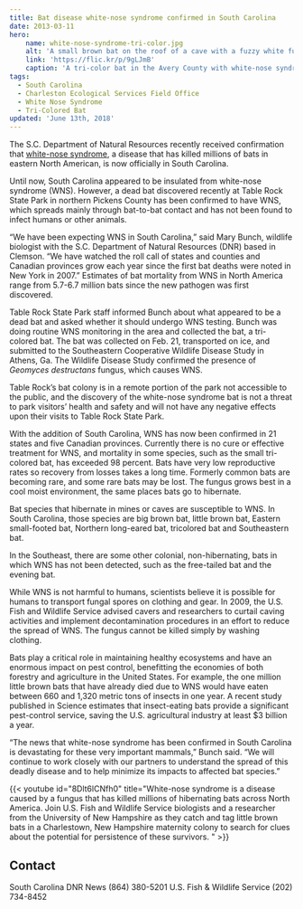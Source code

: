 ```yaml
---
title: Bat disease white-nose syndrome confirmed in South Carolina
date: 2013-03-11
hero:
    name: white-nose-syndrome-tri-color.jpg
    alt: 'A small brown bat on the roof of a cave with a fuzzy white fungus on its nose.'
    link: 'https://flic.kr/p/9gLJmB'
    caption: 'A tri-color bat in the Avery County with white-nose syndrome. Photo by Gabrielle Graeter, NCWRC.'
tags:
  - South Carolina
  - Charleston Ecological Services Field Office
  - White Nose Syndrome
  - Tri-Colored Bat
updated: 'June 13th, 2018'
---
```


The S.C. Department of Natural Resources recently received confirmation that [white-nose syndrome](http://www.whitenosesyndrome.org/), a disease that has killed millions of bats in eastern North American, is now officially in South Carolina.

Until now, South Carolina appeared to be insulated from white-nose syndrome (WNS). However, a dead bat discovered recently at Table Rock State Park in northern Pickens County has been confirmed to have WNS, which spreads mainly through bat-to-bat contact and has not been found to infect humans or other animals.

“We have been expecting WNS in South Carolina,” said Mary Bunch, wildlife biologist with the S.C. Department of Natural Resources (DNR) based in Clemson. “We have watched the roll call of states and counties and Canadian provinces grow each year since the first bat deaths were noted in New York in 2007.” Estimates of bat mortality from WNS in North America range from 5.7-6.7 million bats since the new pathogen was first discovered.

Table Rock State Park staff informed Bunch about what appeared to be a dead bat and asked whether it should undergo WNS testing. Bunch was doing routine WNS monitoring in the area and collected the bat, a tri-colored bat. The bat was collected on Feb. 21, transported on ice, and submitted to the Southeastern Cooperative Wildlife Disease Study in Athens, Ga. The Wildlife Disease Study confirmed the presence of *Geomyces destructans* fungus, which causes WNS.

Table Rock’s bat colony is in a remote portion of the park not accessible to the public, and the discovery of the white-nose syndrome bat is not a threat to park visitors’ health and safety and will not have any negative effects upon their visits to Table Rock State Park.

With the addition of South Carolina, WNS has now been confirmed in 21 states and five Canadian provinces.
Currently there is no cure or effective treatment for WNS, and mortality in some species, such as the small tri-colored bat, has exceeded 98 percent. Bats have very low reproductive rates so recovery from losses takes a long time. Formerly common bats are becoming rare, and some rare bats may be lost. The fungus grows best in a cool moist environment, the same places bats go to hibernate.

Bat species that hibernate in mines or caves are susceptible to WNS. In South Carolina, those species are big brown bat, little brown bat, Eastern small-footed bat, Northern long-eared bat, tricolored bat and Southeastern bat.

In the Southeast, there are some other colonial, non-hibernating, bats in which WNS has not been detected, such as the free-tailed bat and the evening bat.

While WNS is not harmful to humans, scientists believe it is possible for humans to transport fungal spores on clothing and gear. In 2009, the U.S. Fish and Wildlife Service advised cavers and researchers to curtail caving activities and implement decontamination procedures in an effort to reduce the spread of WNS. The fungus cannot be killed simply by washing clothing.

Bats play a critical role in maintaining healthy ecosystems and have an enormous impact on pest control, benefitting the economies of both forestry and agriculture in the United States. For example, the one million little brown bats that have already died due to WNS would have eaten between 660 and 1,320 metric tons of insects in one year. A recent study published in Science estimates that insect-eating bats provide a significant pest-control service, saving the U.S. agricultural industry at least $3 billion a year.

“The news that white-nose syndrome has been confirmed in South Carolina is devastating for these very important mammals,” Bunch said. “We will continue to work closely with our partners to understand the spread of this deadly disease and to help minimize its impacts to affected bat species.”

{{< youtube id="8Dlt6lCNfh0" title="White-nose syndrome is a disease caused by a fungus that has killed millions of hibernating bats across North America. Join U.S. Fish and Wildlife Service biologists and a researcher from the University of New Hampshire as they catch and tag little brown bats in a Charlestown, New Hampshire maternity colony to search for clues about the potential for persistence of these survivors.
" >}}

## Contact

South Carolina DNR News (864) 380-5201
U.S. Fish & Wildlife Service (202) 734-8452
